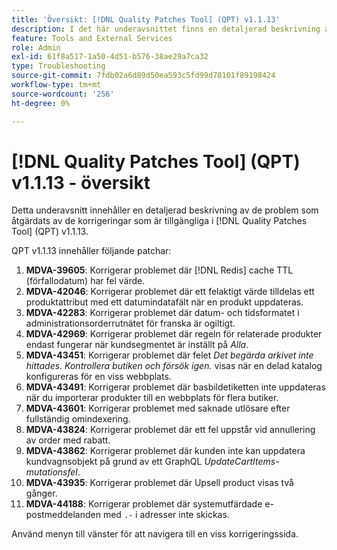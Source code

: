 ```yaml
---
title: 'Översikt: [!DNL Quality Patches Tool] (QPT) v1.1.13'
description: I det här underavsnittet finns en detaljerad beskrivning av de problem som åtgärdats av de korrigeringar som finns i  [!DNL Quality Patches Tool] (QPT) v1.1.13.
feature: Tools and External Services
role: Admin
exl-id: 61f8a517-1a50-4d51-b576-38ae29a7ca32
type: Troubleshooting
source-git-commit: 7fdb02a6d89d50ea593c5fd99d78101f89198424
workflow-type: tm+mt
source-wordcount: '256'
ht-degree: 0%

---
```


# [!DNL Quality Patches Tool] (QPT) v1.1.13 - översikt

Detta underavsnitt innehåller en detaljerad beskrivning av de problem som åtgärdats av de korrigeringar som är tillgängliga i [!DNL Quality Patches Tool] (QPT) v1.1.13.

QPT v1.1.13 innehåller följande patchar:

1. **MDVA-39605**: Korrigerar problemet där [!DNL Redis] cache TTL (förfallodatum) har fel värde.
1. **MDVA-42046**: Korrigerar problemet där ett felaktigt värde tilldelas ett produktattribut med ett datumindatafält när en produkt uppdateras.
1. **MDVA-42283**: Korrigerar problemet där datum- och tidsformatet i administrationsorderrutnätet för franska är ogiltigt.
1. **MDVA-42969**: Korrigerar problemet där regeln för relaterade produkter endast fungerar när kundsegmentet är inställt på *Alla*.
1. **MDVA-43451**: Korrigerar problemet där felet *Det begärda arkivet inte hittades. Kontrollera butiken och försök igen.* visas när en delad katalog konfigureras för en viss webbplats.
1. **MDVA-43491**: Korrigerar problemet där basbildetiketten inte uppdateras när du importerar produkter till en webbplats för flera butiker.
1. **MDVA-43601**: Korrigerar problemet med saknade utlösare efter fullständig omindexering.
1. **MDVA-43824**: Korrigerar problemet där ett fel uppstår vid annullering av order med rabatt.
1. **MDVA-43862**: Korrigerar problemet där kunden inte kan uppdatera kundvagnsobjekt på grund av ett GraphQL *UpdateCartItems-mutationsfel*.
1. **MDVA-43935**: Korrigerar problemet där Upsell product visas två gånger.
1. **MDVA-44188**: Korrigerar problemet där systemutfärdade e-postmeddelanden med `.-` i adresser inte skickas.

Använd menyn till vänster för att navigera till en viss korrigeringssida.
